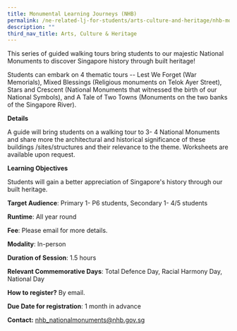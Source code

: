 ```yaml
---
title: Monumental Learning Journeys (NHB)
permalink: /ne-related-lj-for-students/arts-culture-and-heritage/nhb-monumental-learning-journeys/
description: ""
third_nav_title: Arts, Culture & Heritage
---
```

This series of guided walking tours bring students to our majestic National Monuments to discover Singapore history through built heritage! 

Students can embark on 4 thematic tours -- Lest We Forget (War Memorials), Mixed Blessings (Religious monuments on Telok Ayer Street), Stars and Crescent (National Monuments that witnessed the birth of our National Symbols), and A Tale of Two Towns (Monuments on the two banks of the Singapore River).

**Details**		

A guide will bring students on a walking tour to 3- 4 National Monuments and share more the architectural and historical significance of these buildings /sites/structures and their relevance to the theme. Worksheets are available upon request.
		
**Learning Objectives**		

Students will gain a better appreciation of Singapore's history through our built heritage.
		
**Target Audience**: Primary 1- P6 students, Secondary 1- 4/5 students

**Runtime**: All year round		

**Fee**: Please email for more details.		

**Modality**: In-person
		
		
**Duration of Session**: 1.5 hours 			
		
**Relevant Commemorative Days**: Total Defence Day, Racial Harmony Day, National Day 		

**How to register?** By email.		

**Due Date for registration**: 1 month in advance 		
		
**Contact:** nhb_nationalmonuments@nhb.gov.sg		
